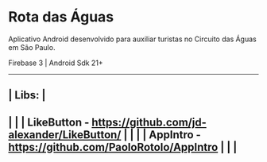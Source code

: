 # Rota das Águas

Aplicativo Android desenvolvido para auxiliar turistas no Circuito das Águas em São Paulo.

Firebase 3 | Android Sdk 21+


------------------------------------------------------------
|                            Libs:                         |
------------------------------------------------------------
|                                                          |
| LikeButton - https://github.com/jd-alexander/LikeButton/ |
|                                                          |
|  AppIntro - https://github.com/PaoloRotolo/AppIntro      |
|                                                          |
------------------------------------------------------------
